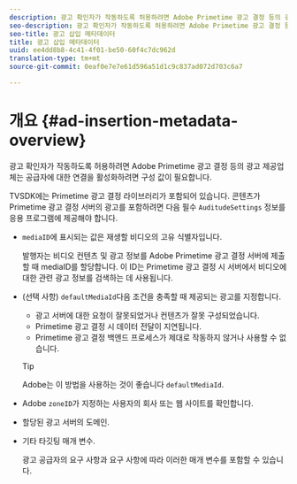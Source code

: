 ```yaml
---
description: 광고 확인자가 작동하도록 허용하려면 Adobe Primetime 광고 결정 등의 광고 제공업체는 공급자에 대한 연결을 활성화하려면 구성 값이 필요합니다.
seo-description: 광고 확인자가 작동하도록 허용하려면 Adobe Primetime 광고 결정 등의 광고 제공업체는 공급자에 대한 연결을 활성화하려면 구성 값이 필요합니다.
seo-title: 광고 삽입 메타데이터
title: 광고 삽입 메타데이터
uuid: ee4dd8b8-4c41-4f01-be50-60f4c7dc962d
translation-type: tm+mt
source-git-commit: 0eaf0e7e7e61d596a51d1c9c837ad072d703c6a7

---
```



# 개요 {#ad-insertion-metadata-overview}

광고 확인자가 작동하도록 허용하려면 Adobe Primetime 광고 결정 등의 광고 제공업체는 공급자에 대한 연결을 활성화하려면 구성 값이 필요합니다.

TVSDK에는 Primetime 광고 결정 라이브러리가 포함되어 있습니다. 콘텐츠가 Primetime 광고 결정 서버의 광고를 포함하려면 다음 필수 `AuditudeSettings` 정보를 응용 프로그램에 제공해야 합니다.

* `mediaID`에 표시되는 값은 재생할 비디오의 고유 식별자입니다.

   발행자는 비디오 컨텐츠 및 광고 정보를 Adobe Primetime 광고 결정 서버에 제출할 때 mediaID를 할당합니다. 이 ID는 Primetime 광고 결정 시 서버에서 비디오에 대한 관련 광고 정보를 검색하는 데 사용됩니다.

* (선택 사항) `defaultMediaId`다음 조건을 충족할 때 제공되는 광고를 지정합니다.

   * 광고 서버에 대한 요청이 잘못되었거나 컨텐츠가 잘못 구성되었습니다.
   * Primetime 광고 결정 시 데이터 전달이 지연됩니다.
   * Primetime 광고 결정 백엔드 프로세스가 제대로 작동하지 않거나 사용할 수 없습니다.
   >[!TIP]
   >
   >Adobe는 이 방법을 사용하는 것이 좋습니다 `defaultMediaId`.

* Adobe `zoneID`가 지정하는 사용자의 회사 또는 웹 사이트를 확인합니다.
* 할당된 광고 서버의 도메인.
* 기타 타깃팅 매개 변수.

   광고 공급자의 요구 사항과 요구 사항에 따라 이러한 매개 변수를 포함할 수 있습니다.